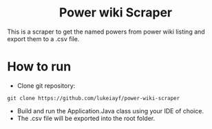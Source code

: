 <h1 align="center">
  Power wiki Scraper
</h1>
This is a scraper to get the named powers from power wiki listing and export them to a .csv file.

# How to run

- Clone git repository:
```
git clone https://github.com/lukeiayf/power-wiki-scraper
```

- Build and run the Application.Java class using your IDE of choice.
- The .csv file will be exported into the root folder.
